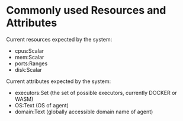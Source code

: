 Commonly used Resources and Attributes
======================================

Current resources expected by the system:
- cpus:Scalar
- mem:Scalar
- ports:Ranges
- disk:Scalar

Current attributes expected by the system:
- executors:Set (the set of possible executors, currently DOCKER or WASM)
- OS:Text (OS of agent)
- domain:Text (globally accessible domain name of agent)

